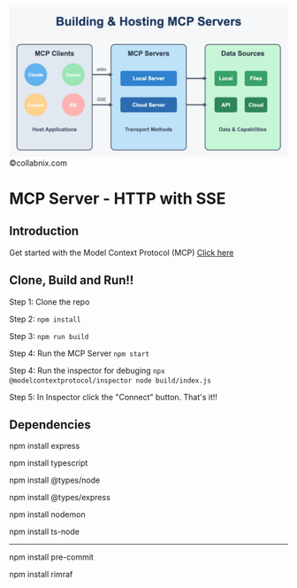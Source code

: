 ![mcp server - HTTP with SSE](https://raw.githubusercontent.com/webmechanicx/mcp-express-sse/refs/heads/main/Screenshot-2025.jpg)
&copy;collabnix.com

# MCP Server - HTTP with SSE

## Introduction

Get started with the Model Context Protocol (MCP)
[Click here](https://modelcontextprotocol.io/introduction)

## Clone, Build and Run!!

Step 1: Clone the repo

Step 2: <code>npm install</code>

Step 3: <code>npm run build</code>

Step 4: Run the MCP Server
<code>npm start</code>

Step 4: Run the inspector for debuging
<code>npx @modelcontextprotocol/inspector node build/index.js</code>

Step 5: In Inspector click the "Connect" button. That's it!!

## Dependencies

npm install express

npm install typescript

npm install @types/node

npm install @types/express

npm install nodemon

npm install ts-node

---

npm install pre-commit

npm install rimraf
